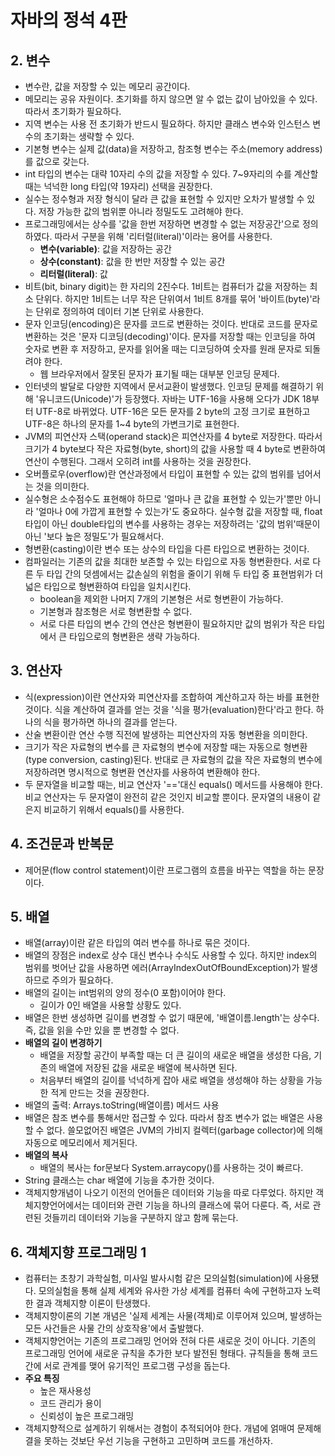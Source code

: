 # 자바의 정석 4판

## 2. 변수

- 변수란, 값을 저장할 수 있는 메모리 공간이다.
- 메모리는 공유 자원이다. 초기화를 하지 않으면 알 수 없는 값이 남아있을 수 있다. 따라서 초기화가 필요하다.
- 지역 변수는 사용 전 초기화가 반드시 필요하다. 하지만 클래스 변수와 인스턴스 변수의 초기화는 생략할 수 있다.
- 기본형 변수는 실제 값(data)을 저장하고, 참조형 변수는 주소(memory address)를 값으로 갖는다.
- int 타입의 변수는 대략 10자리 수의 값을 저장할 수 있다. 7~9자리의 수를 계산할 때는 넉넉한 long 타입(약 19자리) 선택을 권장한다.
- 실수는 정수형과 저장 형식이 달라 큰 값을 표현할 수 있지만 오차가 발생할 수 있다. 저장 가능한 값의 범위뿐 아니라 정밀도도 고려해야 한다.
- 프로그래밍에서는 상수를 '값을 한번 저장하면 변경할 수 없는 저장공간'으로 정의하였다. 따라서 구분을 위해 '리터럴(literal)'이라는 용어를 사용한다.
    - **변수(variable)**: 값을 저장하는 공간
    - **상수(constant)**: 값을 한 번만 저장할 수 있는 공간
    - **리터럴(literal)**: 값
- 비트(bit, binary digit)는 한 자리의 2진수다. 1비트는 컴퓨터가 값을 저장하는 최소 단위다. 하지만 1비트는 너무 작은 단위여서 1비트 8개를 묶어 '바이트(byte)'라는 단위로 정의하여 데이터
  기본 단위로 사용한다.
- 문자 인코딩(encoding)은 문자를 코드로 변환하는 것이다. 반대로 코드를 문자로 변환하는 것은 '문자 디코딩(decoding)'이다. 문자를 저장할 때는 인코딩을 하여 숫자로 변환 후 저장하고, 문자를
  읽어올 때는 디코딩하여 숫자를 원래 문자로 되돌려야 한다.
    - 웹 브라우저에서 잘못된 문자가 표기될 때는 대부분 인코딩 문제다.
- 인터넷의 발달로 다양한 지역에서 문서교환이 발생했다. 인코딩 문제를 해결하기 위해 '유니코드(Unicode)'가 등장했다. 자바는 UTF-16을 사용해 오다가 JDK 18부터 UTF-8로 바뀌었다. UTF-16은
  모든 문자를 2 byte의 고정 크기로 표현하고 UTF-8은 하나의 문자를 1~4 byte의 가변크기로 표현한다.
- JVM의 피연산자 스택(operand stack)은 피연산자를 4 byte로 저장한다. 따라서 크기가 4 byte보다 작은 자료형(byte, short)의 값을 사용할 때 4 byte로 변환하여 연산이 수행된다.
  그래서 오히려 int를 사용하는 것을 권장한다.
- 오버플로우(overflow)란 연산과정에서 타입이 표현할 수 있는 값의 범위를 넘어서는 것을 의미한다.
- 실수형은 소수점수도 표현해야 하므로 '얼마나 큰 값을 표현할 수 있는가'뿐만 아니라 '얼마나 0에 가깝게 표현할 수 있는가'도 중요하다. 실수형 값을 저장할 때, float타입이 아닌 double타입의 변수를
  사용하는 경우는 저장하려는 '값의 범위'때문이 아닌 '보다 높은 정밀도'가 필요해서다.
- 형변환(casting)이란 변수 또는 상수의 타입을 다른 타입으로 변환하는 것이다.
- 컴파일러는 기존의 값을 최대한 보존할 수 있는 타입으로 자동 형변환한다. 서로 다른 두 타입 간의 덧셈에서는 값손실의 위험을 줄이기 위해 두 타입 중 표현범위가 더 넓은 타입으로 형변환하여 타입을 일치시킨다.
    - boolean을 제외한 나머지 7개의 기본형은 서로 형변환이 가능하다.
    - 기본형과 참조형은 서로 형변환할 수 없다.
    - 서로 다른 타입의 변수 간의 연산은 형변환이 필요하지만 값의 범위가 작은 타입에서 큰 타입으로의 형변환은 생략 가능하다.

## 3. 연산자

- 식(expression)이란 연산자와 피연산자를 조합하여 계산하고자 하는 바를 표현한 것이다. 식을 계산하여 결과를 얻는 것을 '식을 평가(evaluation)한다'라고 한다. 하나의 식을 평가하면 하나의 결과를
  얻는다.
- 산술 변환이란 연산 수행 직전에 발생하는 피연산자의 자동 형변환을 의미한다.
- 크기가 작은 자료형의 변수를 큰 자료형의 변수에 저장할 때는 자동으로 형변환(type conversion, casting)된다. 반대로 큰 자료형의 값을 작은 자료형의 변수에 저장하려면 명시적으로 형변환 연산자를
  사용하여 변환해야 한다.
- 두 문자열을 비교할 때는, 비교 연산자 '=='대신 equals() 메서드를 사용해야 한다. 비교 연산자는 두 문자열이 완전히 같은 것인지 비교할 뿐이다. 문자열의 내용이 같은지 비교하기 위해서 equals()를
  사용한다.

## 4. 조건문과 반복문

- 제어문(flow control statement)이란 프로그램의 흐름을 바꾸는 역할을 하는 문장이다.

## 5. 배열

- 배열(array)이란 같은 타입의 여러 변수를 하나로 묶은 것이다.
- 배열의 장점은 index로 상수 대신 변수나 수식도 사용할 수 있다. 하지만 index의 범위를 벗어난 값을 사용하면 에러(ArrayIndexOutOfBoundException)가 발생하므로 주의가 필요하다.
- 배열의 길이는 int범위의 양의 정수(0 포함)이어야 한다.
    - 길이가 0인 배열을 사용할 상황도 있다.
- 배열은 한번 생성하면 길이를 변경할 수 없기 때문에, '배열이름.length'는 상수다. 즉, 값을 읽을 수만 있을 뿐 변경할 수 없다.
- **배열의 길이 변경하기**
    - 배열을 저장할 공간이 부족할 때는 더 큰 길이의 새로운 배열을 생성한 다음, 기존의 배열에 저장된 값을 새로운 배열에 복사하면 된다.
    - 처음부터 배열의 길이를 넉넉하게 잡아 새로 배열을 생성해야 하는 상황을 가능한 적게 만드는 것을 권장한다.
- 배열의 출력: Arrays.toString(배열이름) 메서드 사용
- 배열은 참조 변수를 통해서만 접근할 수 있다. 따라서 참조 변수가 없는 배열은 사용할 수 없다. 쓸모없어진 배열은 JVM의 가비지 컬렉터(garbage collector)에 의해 자동으로 메모리에서 제거된다.
- **배열의 복사**
    - 배열의 복사는 for문보다 System.arraycopy()를 사용하는 것이 빠르다.
- String 클래스는 char 배열에 기능을 추가한 것이다.
- 객체지향개념이 나오기 이전의 언어들은 데이터와 기능을 따로 다루었다. 하지만 객체지향언어에서는 데이터와 관련 기능을 하나의 클래스에 묶어 다룬다.
  즉, 서로 관련된 것들끼리 데이터와 기능을 구분하지 않고 함께 묶는다.

## 6. 객체지향 프로그래밍 1

- 컴퓨터는 초창기 과학실험, 미사일 발사시험 같은 모의실험(simulation)에 사용됐다. 모의실험을 통해 실제 세계와 유사한 가상 세계를 컴퓨터 속에 구현하고자 노력한 결과 객체지향 이론이 탄생했다.
- 객체지향이론의 기본 개념은 '실제 세계는 사물(객체)로 이루어져 있으며, 발생하는 모든 사건들은 사물 간의 상호작용'에서 출발했다.
- 객체지향언어는 기존의 프로그래밍 언어와 전혀 다른 새로운 것이 아니다. 기존의 프로그래밍 언어에 새로운 규칙을 추가한 보다 발전된 형태다. 규칙들을 통해 코드 간에 서로 관계를 맺어 유기적인
  프로그램 구성을 돕는다.
- **주요 특징**
    - 높은 재사용성
    - 코드 관리가 용이
    - 신뢰성이 높은 프로그래밍
- 객체지향적으로 설계하기 위해서는 경험이 추적되어야 한다. 개념에 얽매여 문제해결을 못하는 것보단 우선 기능을 구현하고 고민하며 코드를 개선하자.
